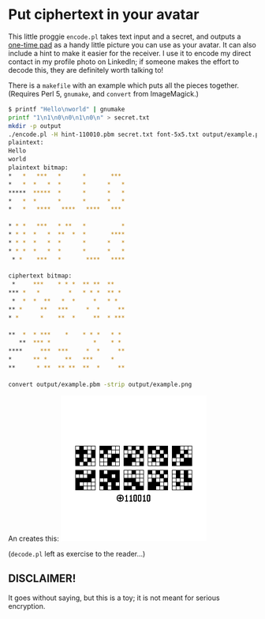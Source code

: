 # Put ciphertext in your avatar

This little proggie `encode.pl` takes text input and a secret, and outputs a [one-time pad](https://en.wikipedia.org/wiki/One-time_pad) as a handy little picture you can use as your avatar. It can also include a hint to make it easier for the receiver. I use it to encode my direct contact in my profile photo on LinkedIn; if someone makes the effort to decode this, they are definitely worth talking to!

There is a `makefile` with an example which puts all the pieces together. (Requires Perl 5, `gnumake`, and `convert` from ImageMagick.)

```bash
$ printf "Hello\nworld" | gnumake
printf "1\n1\n0\n0\n1\n0\n" > secret.txt
mkdir -p output
./encode.pl -H hint-110010.pbm secret.txt font-5x5.txt output/example.pbm
plaintext:
Hello
world
plaintext bitmap:
*   *   ***   *      *       ***
*   *  *   *  *      *      *   *
*****  *****  *      *      *   *
*   *  *      *      *      *   *
*   *   ****   ****   ****   ***

* * *   ***   * **   *          *
* * *  *   *  **  *  *       ****
* * *  *   *  *      *      *   *
* * *  *   *  *      *      *   *
 * *    ***   *       ****   ****

ciphertext bitmap:
 *     ***    * * *  ** **  **
*** *   *        *   * * *  ** *
 *  *  *  **   *  *     *   * *
** *     **   ***     *  *     **
* *      *    **  *     **  * ***

**  *  * ***    *    * * *   * *
   **  *** *            *    * *
****     ***  ***     *  *     **
*      ** *     **   ***     *
**      * **  ** **  **  *     **

convert output/example.pbm -strip output/example.png
```
An creates this:
![avatar](output/example.png)

(`decode.pl` left as exercise to the reader...)

## DISCLAIMER!
It goes without saying, but this is a toy; it is not meant for serious encryption.
